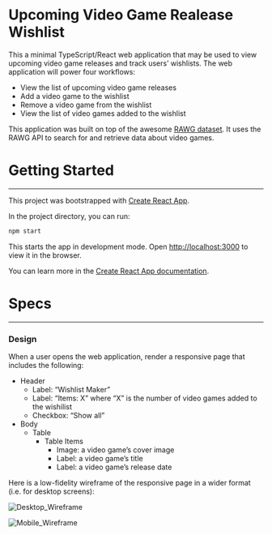 # Upcoming Video Game Realease Wishlist

This a minimal TypeScript/React web application that may be used to view upcoming video game releases and track users’ wishlists. The web application will power four workflows:

- View the list of upcoming video game releases
- Add a video game to the wishlist
- Remove a video game from the wishlist
- View the list of video games added to the wishlist

This application was built on top of the awesome [RAWG dataset](https://rawg.io). It uses the RAWG API to search for and retrieve data about video games. 

# Getting Started

---

This project was bootstrapped with [Create React App](https://github.com/facebook/create-react-app).

In the project directory, you can run:

```sh
npm start
```

This starts the app in development mode. Open [http://localhost:3000](http://localhost:3000) to view it in the browser.

You can learn more in the [Create React App documentation](https://facebook.github.io/create-react-app/docs/getting-started).


# Specs

---

### Design

When a user opens the web application, render a responsive page that includes the following:

- Header
    - Label: “Wishlist Maker”
    - Label: “Items: X” where “X” is the number of video games added to the wishilist
    - Checkbox: “Show all”
- Body
    - Table
        - Table Items
            - Image: a video game’s cover image
            - Label: a video game’s title
            - Label: a video game’s release date

Here is a low-fidelity wireframe of the responsive page in a wider format (i.e. for desktop screens):

![Desktop_Wireframe](https://user-images.githubusercontent.com/312335/174677505-1c14df42-91ef-4322-8ac3-d8e2d394e0c5.png)

![Mobile_Wireframe](https://user-images.githubusercontent.com/312335/174677526-8e855847-eae9-4e42-8a26-66921dd8e13a.png)
